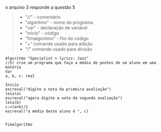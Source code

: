 o arquivo 3 responde a questão 5
>-  "//" - comentário
>-  "algoritmo" - nome do programa
>-  "var" - declaração de variável
>-  "inicio" - código
>-  "fimalgoritmo" - fim do código
>-  "+" comando usado para adição
>-  "/" comando usado para divisão

    Algoritmo "Specialist > lyrics: Jazz"
    //5) crie um programa que faça a média de pontos de um aluno em uma matéria
    Var
    a, b, c: real

    Inicio
    escreval("digite a nota da primeira avaliação")
    leia(a)
    escreval("agora digite a nota da segunda avaliação")
    leia(b)
    c:=(a+b)/2
    escreval("a média deste aluno é ", c)


    Fimalgoritmo
